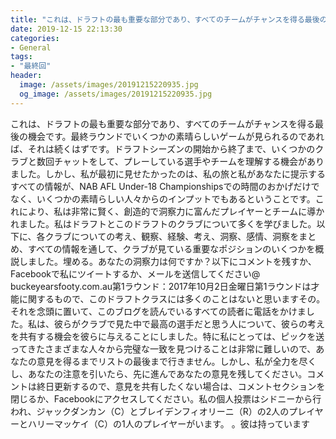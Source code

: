 ```yaml
---
title: "これは、ドラフトの最も重要な部分であり、すべてのチームがチャンスを得る最後の機会です。"
date: 2019-12-15 22:13:30
categories:
- General
tags:
- "最終回"
header:
  image: /assets/images/20191215220935.jpg
  og_image: /assets/images/20191215220935.jpg
---
```


これは、ドラフトの最も重要な部分であり、すべてのチームがチャンスを得る最後の機会です。最終ラウンドでいくつかの素晴らしいゲームが見られるのであれば、それは続くはずです。ドラフトシーズンの開始から終了まで、いくつかのクラブと数回チャットをして、プレーしている選手やチームを理解する機会がありました。しかし、私が最初に見せたかったのは、私の旅と私があなたに提示するすべての情報が、NAB AFL Under-18 Championshipsでの時間のおかげだけでなく、いくつかの素晴らしい人々からのインプットでもあるということです。これにより、私は非常に賢く、創造的で洞察力に富んだプレイヤーとチームに導かれました。私はドラフトとこのドラフトのクラブについて多くを学びました。以下に、各クラブについての考え、観察、経験、考え、洞察、感情、洞察をまとめ、すべての情報を通して、クラブが見ている重要なポジションのいくつかを概説しました。埋める。あなたの洞察力は何ですか？以下にコメントを残すか、Facebookで私にツイートするか、メールを送信してください@ buckeyearsfooty.com.au第1ラウンド：2017年10月2日金曜日第1ラウンドは才能に関するもので、このドラフトクラスには多くのことはないと思いますその。それを念頭に置いて、このブログを読んでいるすべての読者に電話をかけました。私は、彼らがクラブで見た中で最高の選手だと思う人について、彼らの考えを共有する機会を彼らに与えることにしました。特に私にとっては、ピックを送ってきたさまざまな人々から完璧な一致を見つけることは非常に難しいので、あなたの意見を得るまでリストの最後まで行きません。しかし、私が全力を尽くし、あなたの注意を引いたら、先に進んであなたの意見を残してください。コメントは終日更新するので、意見を共有したくない場合は、コメントセクションを閉じるか、Facebookにアクセスしてください。私の個人投票はシドニーから行われ、ジャックダンカン（C）とブレイデンフィオリーニ（R）の2人のプレイヤーとハリーマッケイ（C）の1人のプレイヤーがいます。 。彼は持っています
